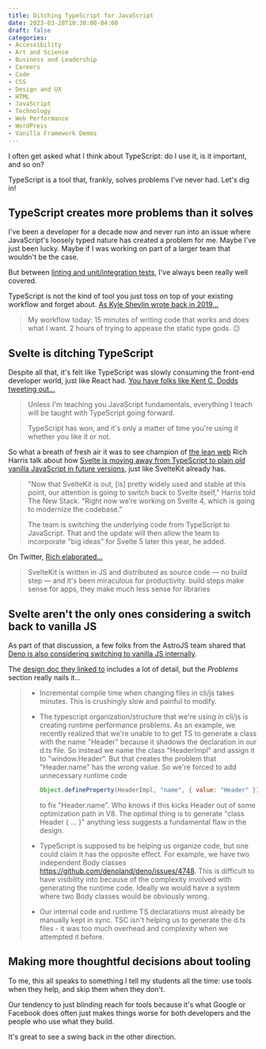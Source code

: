 ```yaml
---
title: Ditching TypeScript for JavaScript
date: 2023-03-28T10:30:00-04:00
draft: false
categories:
- Accessibility
- Art and Science
- Business and Leadership
- Careers
- Code
- CSS
- Design and UX
- HTML
- JavaScript
- Technology
- Web Performance
- WordPress
- Vanilla Framework Demos
---
```


I often get asked what I think about TypeScript: do I use it, is it important, and so on?

TypeScript is a tool that, frankly, solves problems I've never had. Let's dig in!

## TypeScript creates more problems than it solves

I've been a developer for a decade now and never run into an issue where JavaScript's loosely typed nature has created a problem for me. Maybe I've just been lucky. Maybe if I was working on part of a larger team that wouldn't be the case.

But between [linting and unit/integration tests](https://vanillajsguides.com/testing/), I've always been really well covered.

TypeScript is not the kind of tool you just toss on top of your existing workflow and forget about. [As Kyle Shevlin wrote back in 2019...](https://twitter.com/kyleshevlin/status/1095093908038549505)

> My workflow today: 15 minutes of writing code that works and does what I want. 2 hours of trying to appease the static type gods. 😕

## Svelte is ditching TypeScript

Despite all that, it's felt like TypeScript was slowly consuming the front-end developer world, just like React had. [You have folks like Kent C. Dodds tweeting out...](https://twitter.com/kentcdodds/status/1624595023659667456)

> Unless I'm teaching you JavaScript fundamentals, everything I teach will be taught with TypeScript going forward.
>
> TypeScript has won, and it's only a matter of time you're using it whether you like it or not.

So what a breath of fresh air it was to see champion of [the lean web](https://leanweb.dev) Rich Harris talk about how [Svelte is moving away from TypeScript to plain old vanilla JavaScript in future versions](https://thenewstack.io/rich-harris-talks-sveltekit-and-whats-next-for-svelte/), just like SvelteKit already has.

> "Now that SvelteKit is out, [is] pretty widely used and stable at this point, our attention is going to switch back to Svelte itself," Harris told The New Stack. "Right now we’re working on Svelte 4, which is going to modernize the codebase."
>
> The team is switching the underlying code from TypeScript to JavaScript. That and the update will then allow the team to incorporate "big ideas" for Svelte 5 later this year, he added.

On Twitter, [Rich elaborated...](https://twitter.com/Rich_Harris/status/1639344836766576640)

>  SvelteKit is written in JS and distributed as source code — no build step — and it's been miraculous for productivity. build steps make sense for apps, they make much less sense for libraries

## Svelte aren't the only ones considering a switch back to vanilla JS

As part of that discussion, a few folks from the AstroJS team shared that [Deno is also considering switching to vanilla JS internally](https://twitter.com/jutanium/status/1639345056795570177).

The [design doc they linked to](https://docs.google.com/document/d/1_WvwHl7BXUPmoiSeD8G83JmS8ypsTPqed4Btkqkn_-4/preview?pru=AAABcrrKL5k*nQ4LS569NsRRAce2BVanXw#) includes a lot of detail, but the _Problems_ section really nails it...

> - Incremental compile time when changing files in cli/js takes minutes. This is crushingly slow and painful to modify.
>
> - The typescript organization/structure that we're using in cli/js is creating runtime performance problems. As an example, we recently realized that we're unable to to get TS to generate a class with the name "Header" because it shadows the declaration in our d.ts file. So instead we name the class "HeaderImpl" and assign it to "window.Header". But that creates the problem that "Header.name" has the wrong value. So we're forced to add unnecessary runtime code 
>
> 	```js
>	Object.defineProperty(HeaderImpl, "name", { value: "Header" });
> 	```
> 
> 	to fix "Header.name". Who knows if this kicks Header out of some optimization path in V8. The optimal thing is to generate "class Header { ... }" anything less suggests a fundamental flaw in the design.
> 	
> - TypeScript is supposed to be helping us organize code, but one could claim it has the opposite effect. For example, we have two independent Body classes https://github.com/denoland/deno/issues/4748. This is difficult to have visibility into because of the complexity involved with generating the runtime code. Ideally we would have a system where two Body classes would be obviously wrong.
> 
> - Our internal code and runtime TS declarations must already be manually kept in sync. TSC isn't helping us to generate the d.ts files - it was too much overhead and complexity when we attempted it before.

## Making more thoughtful decisions about tooling

To me, this all speaks to something I tell my students all the time: use tools when they help, and skip them when they don't.

Our tendency to just blinding reach for tools because it's what Google or Facebook does often just makes things worse for both developers and the people who use what they build.

It's great to see a swing back in the other direction.